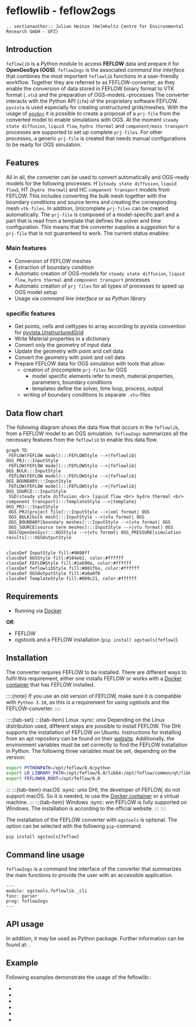 # feflowlib - feflow2ogs

```{eval-rst}
.. sectionauthor:: Julian Heinze (Helmholtz Centre for Environmental Research GmbH - UFZ)
```

## Introduction

`feflowlib` is a Python module to access **FEFLOW** data and prepare it for **OpenGeoSys (OGS)**.
`feflow2ogs` is the associated *command line interface* that combines the most important `feflowlib` functions in a user-friendly workflow.
Together they are referred to as FEFLOW-converter, as they enable the conversion of data stored in FEFLOW binary format to VTK format (`.vtu`) and the preparation of OGS-models.-processes
The converter interacts with the Python API (`ifm`) of the proprietary software FEFLOW.
`pyvista` is used especially for creating unstructured grids/meshes.
With the usage of [`ogs6py`](./ogs6py.md) it is possible to create a proposal of a `prj-file` from the converted model to enable simulations with OGS.
At the moment `steady state diffusion`, `liquid flow`, `hydro thermal` and `component/mass transport` processes are supported to set up complete `prj-files`.
For other processes, a generic `prj-file` is created that needs manual configurations to be ready for OGS simulation.

## Features

All in all, the converter can be used to convert automatically and OGS-ready models for the following processes: H (`steady state diffusion`, `liquid flow`), HT (`hydro thermal`) and HC `component transport` models from FEFLOW.
This includes converting the bulk mesh together with the boundary conditions and source terms and creating the corresponding mesh `vtk-files`.
In addition, (in)complete `prj-files` can be created automatically.
The `prj-file` is composed of a model-specific part and a part that is read from a template that defines the solver and time configuration.
This means that the converter supplies a suggestion for a `prj-file` that is not guaranteed to work.
The current status enables:

### Main features

- Conversion of FEFLOW meshes
- Extraction of boundary condition
- Automatic creation of OGS-models for `steady state diffusion`, `liquid flow`, `hydro thermal` and `component transport` processes
- Automatic creation of `prj files` for all types of processes to speed up OGS model setup
- Usage via *command line interface* or as *Python library*

### specific features

- Get points, cells and celltypes to array according to pyvista convention for [pyvista.UnstructuredGrid](https://docs.pyvista.org/version/stable/api/core/_autosummary/pyvista.UnstructuredGrid.html)
- Write Material properties in a dictionary
- Convert only the geometry of input data
- Update the geometry with point and cell data
- Convert the geometry with point and cell data
- Prepare FEFLOW data for OGS simulation with tools that allow:
  - creation of (in)complete `prj-files` for OGS
    - model specific elements refer to mesh, material properties, parameters, boundary conditions
    - templates define the solver, time loop, process, output
  - writing of boundary conditions to separate `.vtu`-files

## Data flow chart

The following diagram shows the data flow that occurs in the `feflowlib`, from a FEFLOW model to an OGS simulation.
`feflow2ogs` summarizes all the necessary features from the `feflowlib` to enable this data flow.

```{mermaid}
graph TD
 FEFLOW(FEFLOW model):::FEFLOWStyle -->|feflowlib| OGS_PRJ:::InputStyle
 FEFLOW(FEFLOW model):::FEFLOWStyle -->|feflowlib| OGS_BULK:::InputStyle
 FEFLOW(FEFLOW model):::FEFLOWStyle -->|feflowlib| OGS_BOUNDARY:::InputStyle
 FEFLOW(FEFLOW model):::FEFLOWStyle -->|feflowlib| OGS_SOURCE:::InputStyle
 SSD(steady state diffusion <br> liquid flow <br> hydro thermal <br> component transport):::TemplateStyle -->|template| OGS_PRJ:::InputStyle
 OGS_PRJ[project file]:::InputStyle -->|xml format| OGS
 OGS_BULK[bulk mesh]:::InputStyle -->|vtu format| OGS
 OGS_BOUNDARY[boundary meshes]:::InputStyle -->|vtu format| OGS
 OGS_SOURCE[source term meshes]:::InputStyle -->|vtu format| OGS
 OGS(OpenGeoSys):::OGSStyle -->|vtu format| OGS_PRESSURE[simulation results]:::OGSOutputStyle


classDef InputStyle fill:#9090ff
classDef OGSStyle fill:#104eb2, color:#ffffff
classDef FEFLOWStyle fill:#1e690a, color:#ffffff
classDef feflowlibStyle fill:#081f6a, color:#ffffff
classDef OGSOutputStyle fill:#a0a0f0
classDef TemplateStyle fill:#009c21, color:#ffffff
```

## Requirements

- Running via [Docker](./docker.md)

**OR**:

- FEFLOW
- ogstools and a FEFLOW installation (`pip install ogstools[feflow]`)

## Installation

The converter requires FEFLOW to be installed.
There are different ways to fulfil this requirement, either one installs FEFLOW or works with a [Docker container](./docker.md) that has FEFLOW installed.

::::{note}
If you use an old version of FEFLOW, make sure it is compatible with `Python 3.10`, as this is a requirement for using ogstools and the FEFLOW-converter.
::::

::::{tab-set}
:::{tab-item} Linux
:sync: unix
Depending on the Linux distribution used, different steps are possible to install FEFLOW.
The DHI supports the installation of FEFLOW on Ubuntu.
Instructions for installing from an apt repository can be found on their [website](https://download.feflow.com/download/FEFLOW/linux/).
Additionally, the environment variables must be set correctly to find the FEFLOW installation in Python.
The following three variables must be set, depending on the version:

```bash
export PYTHONPATH=/opt/feflow/8.0/python
export LD_LIBRARY_PATH=/opt/feflow/8.0/lib64:/opt/feflow/common/qt/lib64:/opt/feflow/common/lib64
export FEFLOW80_ROOT=/opt/feflow/8.0
```

:::
:::{tab-item} macOS
:sync: unix
DHI, the developer of FEFLOW, do not support macOS.
So it is needed, to use the [Docker container](./docker.md) or a virtual machine.
:::
:::{tab-item} Windows
:sync: win
FEFLOW is fully supported on Windows.
The installation is according to the official website.
:::
::::

The installation of the FEFLOW converter with `ogstools` is optional.
The option can be selected with the following `pip`-command.

```
pip install ogstools[feflow]
```

## Command line usage

`feflow2ogs` is a command line interface of the converter that summarizes the main functions to provide the user with an accessible application.

```{argparse}
---
module: ogstools.feflowlib._cli
func: parser
prog: feflow2ogs
---
```

## API usage

In addition, it may be used as Python package.
Further information can be found at: [](../reference/ogstools.feflowlib).

## Example

Following examples demonstrate the usage of the feflowlib::

- [](../auto_examples/howto_conversions/plot_A_feflowlib_start.rst)
- [](../auto_examples/howto_conversions/plot_B_feflowlib_BC_mesh.rst)
- [](../auto_examples/howto_conversions/plot_C_feflowlib_prj.rst)
- [](../auto_examples/howto_conversions/plot_D_feflowlib_CT_simulation.rst)
- [](../auto_examples/howto_conversions/plot_E_feflowlib_H_simulation.rst)
- [](../auto_examples/howto_conversions/plot_F_feflowlib_HT_simulation.rst)
